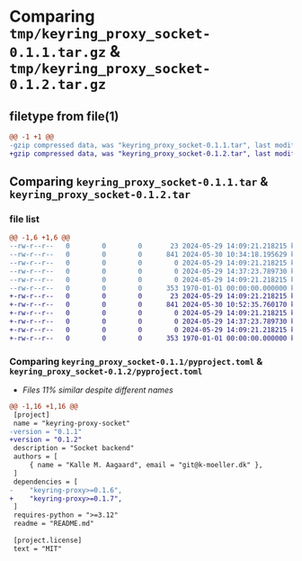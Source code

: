 # Comparing `tmp/keyring_proxy_socket-0.1.1.tar.gz` & `tmp/keyring_proxy_socket-0.1.2.tar.gz`

## filetype from file(1)

```diff
@@ -1 +1 @@
-gzip compressed data, was "keyring_proxy_socket-0.1.1.tar", last modified: Thu May 30 10:34:18 2024, max compression
+gzip compressed data, was "keyring_proxy_socket-0.1.2.tar", last modified: Thu May 30 10:52:35 2024, max compression
```

## Comparing `keyring_proxy_socket-0.1.1.tar` & `keyring_proxy_socket-0.1.2.tar`

### file list

```diff
@@ -1,6 +1,6 @@
--rw-r--r--   0        0        0       23 2024-05-29 14:09:21.218215 keyring_proxy_socket-0.1.1/README.md
--rw-r--r--   0        0        0      841 2024-05-30 10:34:18.195629 keyring_proxy_socket-0.1.1/pyproject.toml
--rw-r--r--   0        0        0        0 2024-05-29 14:09:21.218215 keyring_proxy_socket-0.1.1/src/keyring_proxy_socket/__init__.py
--rw-r--r--   0        0        0        0 2024-05-29 14:37:23.789730 keyring_proxy_socket-0.1.1/src/keyring_proxy_socket/py.typed
--rw-r--r--   0        0        0        0 2024-05-29 14:09:21.218215 keyring_proxy_socket-0.1.1/tests/__init__.py
--rw-r--r--   0        0        0      353 1970-01-01 00:00:00.000000 keyring_proxy_socket-0.1.1/PKG-INFO
+-rw-r--r--   0        0        0       23 2024-05-29 14:09:21.218215 keyring_proxy_socket-0.1.2/README.md
+-rw-r--r--   0        0        0      841 2024-05-30 10:52:35.760170 keyring_proxy_socket-0.1.2/pyproject.toml
+-rw-r--r--   0        0        0        0 2024-05-29 14:09:21.218215 keyring_proxy_socket-0.1.2/src/keyring_proxy_socket/__init__.py
+-rw-r--r--   0        0        0        0 2024-05-29 14:37:23.789730 keyring_proxy_socket-0.1.2/src/keyring_proxy_socket/py.typed
+-rw-r--r--   0        0        0        0 2024-05-29 14:09:21.218215 keyring_proxy_socket-0.1.2/tests/__init__.py
+-rw-r--r--   0        0        0      353 1970-01-01 00:00:00.000000 keyring_proxy_socket-0.1.2/PKG-INFO
```

### Comparing `keyring_proxy_socket-0.1.1/pyproject.toml` & `keyring_proxy_socket-0.1.2/pyproject.toml`

 * *Files 11% similar despite different names*

```diff
@@ -1,16 +1,16 @@
 [project]
 name = "keyring-proxy-socket"
-version = "0.1.1"
+version = "0.1.2"
 description = "Socket backend"
 authors = [
     { name = "Kalle M. Aagaard", email = "git@k-moeller.dk" },
 ]
 dependencies = [
-    "keyring-proxy>=0.1.6",
+    "keyring-proxy>=0.1.7",
 ]
 requires-python = ">=3.12"
 readme = "README.md"
 
 [project.license]
 text = "MIT"
```

